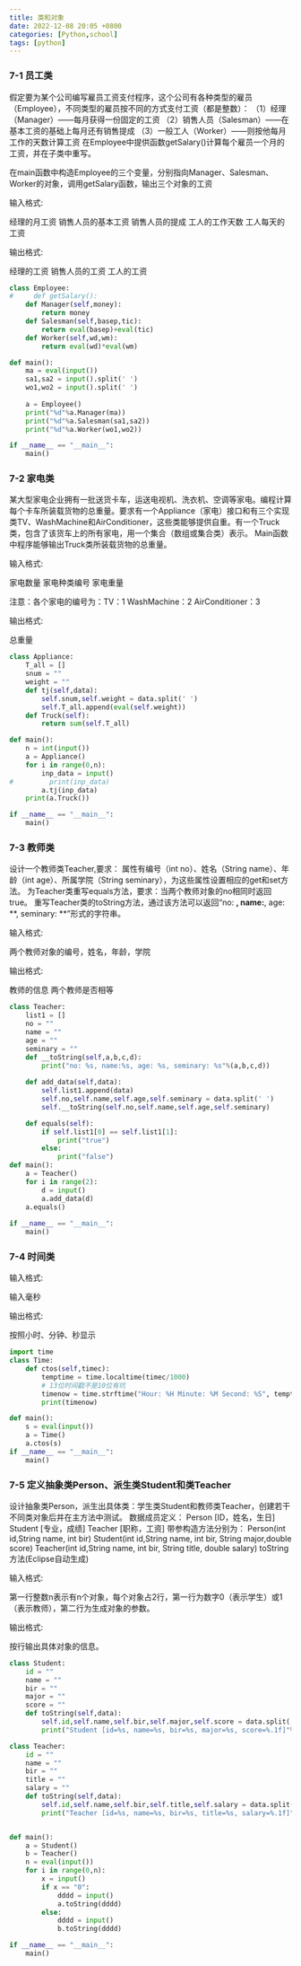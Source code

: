 ```yaml
---
title: 类和对象
date: 2022-12-08 20:05 +0800
categories: [Python,school]
tags: [python]
---
```




### 7-1 员工类

假定要为某个公司编写雇员工资支付程序，这个公司有各种类型的雇员（Employee），不同类型的雇员按不同的方式支付工资（都是整数）：
（1）经理（Manager）——每月获得一份固定的工资
（2）销售人员（Salesman）——在基本工资的基础上每月还有销售提成
（3）一般工人（Worker）——则按他每月工作的天数计算工资
在Employee中提供函数getSalary()计算每个雇员一个月的工资，并在子类中重写。

在main函数中构造Employee的三个变量，分别指向Manager、Salesman、Worker的对象，调用getSalary函数，输出三个对象的工资

输入格式:

经理的月工资
销售人员的基本工资 销售人员的提成
工人的工作天数 工人每天的工资

输出格式:

经理的工资
销售人员的工资
工人的工资

```python
class Employee:
#     def getSalary():
    def Manager(self,money):
        return money
    def Salesman(self,basep,tic):
        return eval(basep)+eval(tic)
    def Worker(self,wd,wm):
        return eval(wd)*eval(wm)

def main():
    ma = eval(input())
    sa1,sa2 = input().split(' ')
    wo1,wo2 = input().split(' ')
    
    a = Employee()
    print("%d"%a.Manager(ma))
    print("%d"%a.Salesman(sa1,sa2))
    print("%d"%a.Worker(wo1,wo2))

if __name__ == "__main__":
    main()
```





### 7-2 家电类

某大型家电企业拥有一批送货卡车，运送电视机、洗衣机、空调等家电。编程计算每个卡车所装载货物的总重量。要求有一个Appliance（家电）接口和有三个实现类TV、WashMachine和AirConditioner，这些类能够提供自重。有一个Truck类，包含了该货车上的所有家电，用一个集合（数组或集合类）表示。
Main函数中程序能够输出Truck类所装载货物的总重量。

输入格式:

家电数量
家电种类编号 家电重量

注意：各个家电的编号为：TV：1 WashMachine：2 AirConditioner：3

输出格式:

总重量

```python
class Appliance:
    T_all = []
    snum = ""
    weight = ""
    def tj(self,data):
        self.snum,self.weight = data.split(' ')
        self.T_all.append(eval(self.weight))
    def Truck(self):
        return sum(self.T_all)

def main():
    n = int(input())
    a = Appliance()
    for i in range(0,n):
        inp_data = input()
#         print(inp_data)
        a.tj(inp_data)
    print(a.Truck())

if __name__ == "__main__":
    main()
```





### 7-3 教师类

设计一个教师类Teacher,要求：
属性有编号（int no）、姓名（String name）、年龄（int age）、所属学院（String seminary），为这些属性设置相应的get和set方法。
为Teacher类重写equals方法，要求：当两个教师对象的no相同时返回true。
重写Teacher类的toString方法，通过该方法可以返回“no: **, name:**, age: **, seminary: **”形式的字符串。

输入格式:

两个教师对象的编号，姓名，年龄，学院

输出格式:

教师的信息
两个教师是否相等

```python
class Teacher:
    list1 = []
    no = ""
    name = ""
    age = ""
    seminary = ""
    def __toString(self,a,b,c,d):
        print("no: %s, name:%s, age: %s, seminary: %s"%(a,b,c,d))
        
    def add_data(self,data):
        self.list1.append(data)
        self.no,self.name,self.age,self.seminary = data.split(' ')
        self.__toString(self.no,self.name,self.age,self.seminary)

    def equals(self):
        if self.list1[0] == self.list1[1]:
            print("true")
        else:
            print("false")
def main():
    a = Teacher()
    for i in range(2):
        d = input()
        a.add_data(d)
    a.equals()
    
if __name__ == "__main__":
    main()
```







### 7-4 时间类

输入格式:

输入毫秒

输出格式:

按照小时、分钟、秒显示

```python
import time
class Time:
    def ctos(self,timec):
        temptime = time.localtime(timec/1000)
        # 13位时间戳不是10位有坑
        timenow = time.strftime("Hour: %H Minute: %M Second: %S", temptime)
        print(timenow)

def main():
    s = eval(input())
    a = Time()
    a.ctos(s)
if __name__ == "__main__":
    main()
```







### 7-5 定义抽象类Person、派生类Student和类Teacher

设计抽象类Person，派生出具体类：学生类Student和教师类Teacher，创建若干不同类对象后并在主方法中测试。
数据成员定义：
Person [ID，姓名，生日]
Student [专业，成绩]
Teacher [职称，工资]
带参构造方法分别为：
Person(int id,String name, int bir)
Student(int id,String name, int bir, String major,double score)
Teacher(int id,String name, int bir, String title, double salary)
toString方法(Eclipse自动生成)

输入格式:

第一行整数n表示有n个对象，每个对象占2行，第一行为数字0（表示学生）或1（表示教师），第二行为生成对象的参数。

输出格式:

按行输出具体对象的信息。

```python
class Student:
    id = ""
    name = ""
    bir = ""
    major = ""
    score = ""
    def toString(self,data):
        self.id,self.name,self.bir,self.major,self.score = data.split(' ')
        print("Student [id=%s, name=%s, bir=%s, major=%s, score=%.1f]"%(self.id,self.name,self.bir,self.major,float(self.score)))

class Teacher:
    id = ""
    name = ""
    bir = ""
    title = ""
    salary = ""
    def toString(self,data):
        self.id,self.name,self.bir,self.title,self.salary = data.split(' ')
        print("Teacher [id=%s, name=%s, bir=%s, title=%s, salary=%.1f]"%(self.id,self.name,self.bir,self.title,float(self.salary)))


def main():
    a = Student()
    b = Teacher()
    n = eval(input())
    for i in range(0,n):
        x = input()
        if x == "0":
            dddd = input()
            a.toString(dddd)
        else:
            dddd = input()
            b.toString(dddd)

if __name__ == "__main__":
    main()
```

